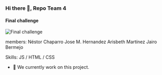 ### Hi there 👋, Repo Team 4
#### Final challenge 
![Final challenge ](https://i.ytimg.com/vi/5C0kiJ5OeHg/maxresdefault.jpg)

members:
Néstor Chaparro
Jose M. Hernandez
Arisbeth Martínez
Jairo Bermejo 


Skills:  JS / HTML / CSS

- 🔭 We currently work on this project. 




